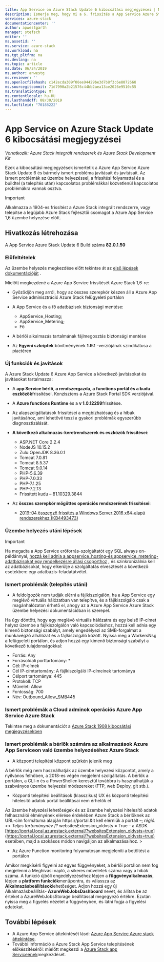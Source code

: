 ```yaml
---
title: App Service on Azure Stack Update 6 kibocsátási megjegyzései | Microsoft Docs
description: Ismerje meg, hogy mi a 6. frissítés a App Service Azure Stack, az ismert problémák és a frissítés letöltésének helye.
services: azure-stack
documentationcenter: ''
author: apwestgarth
manager: stefsch
editor: ''
ms.assetid: ''
ms.service: azure-stack
ms.workload: na
ms.tgt_pltfrm: na
ms.devlang: na
ms.topic: article
ms.date: 06/24/2019
ms.author: anwestg
ms.reviewer: ''
ms.openlocfilehash: c142ecda309f00ee94429be3d7b8f3c6e8072668
ms.sourcegitcommit: 71d7990a2b21576c44bb2aea13ae2026e9510c55
ms.translationtype: MT
ms.contentlocale: hu-HU
ms.lasthandoff: 08/30/2019
ms.locfileid: "70188222"
---
```

# <a name="app-service-on-azure-stack-update-6-release-notes"></a>App Service on Azure Stack Update 6 kibocsátási megjegyzései

*Vonatkozik: Azure Stack integrált rendszerek és Azure Stack Development Kit*

Ezek a kibocsátási megjegyzések ismertetik a Azure App Service Azure Stack Update 6 és bármely ismert probléma javításait és javításait. Az ismert problémák az üzembe helyezéssel, a frissítési folyamattal és a buildtel (a telepítés után) kapcsolatos problémákkal közvetlenül kapcsolatos problémákra vannak osztva.

> [!IMPORTANT]
> Alkalmazza a 1904-es frissítést a Azure Stack integrált rendszerre, vagy telepítse a legújabb Azure Stack fejlesztői csomagot a Azure App Service 1,6 üzembe helyezése előtt.


## <a name="build-reference"></a>Hivatkozás létrehozása

A App Service Azure Stack Update 6 Build száma **82.0.1.50**

### <a name="prerequisites"></a>Előfeltételek

Az üzembe helyezés megkezdése előtt tekintse át az [első lépések dokumentációját](azure-stack-app-service-before-you-get-started.md) .

Mielőtt megkezdené a Azure App Service frissítését Azure Stack 1,6-re:

- Győződjön meg arról, hogy az összes szerepkör készen áll a Azure App Service adminisztráció Azure Stack felügyeleti portálon

- A App Service és a fő adatbázisok biztonsági mentése:
  - AppService_Hosting;
  - AppService_Metering;
  - Fő

- A bérlői alkalmazás tartalmának fájlmegosztás biztonsági mentése

- Az **Egyéni szkriptek** bővítményének **1.9.1** -verziójának szindikátusa a piactéren

### <a name="new-features-and-fixes"></a>Új funkciók és javítások

A Azure Stack Update 6 Azure App Service a következő javításokat és javításokat tartalmazza:

- A **app Service bérlő, a rendszergazda, a functions portál és a kudu eszközök**frissítései. Konzisztens a Azure Stack Portal SDK verziójával.

- A **Azure functions Runtime** és a **v 1.0.12299**frissítése.

- Az alapszolgáltatások frissítései a megbízhatóság és a hibák javításához, ami lehetővé teszi a gyakori problémák egyszerűbb diagnosztizálását.

- **A következő alkalmazás-keretrendszerek és eszközök frissítései**:
  - ASP.NET Core 2.2.4
  - NodeJS 10.15.2
  - Zulu OpenJDK 8.36.0.1
  - Tomcat 7.0.81
  - Tomcat 8.5.37
  - Tomcat 9.0.14
  - PHP-5.6.39
  - PHP-7.0.33
  - PHP-7.1.25
  - PHP-7.2.13
  - Frissített kudu – 81.10329.3844

- Az **összes szerepkör mögöttes operációs rendszerének frissítései**:
  - [2019-04 összegző frissítés a Windows Server 2016 x64-alapú rendszerekhez (KB4493473)](https://support.microsoft.com/help/4493473/windows-10-update-kb4493473)

### <a name="post-deployment-steps"></a>Üzembe helyezés utáni lépések

> [!IMPORTANT]
> Ha megadta a App Service erőforrás-szolgáltatót egy SQL always on-példánnyal, [hozzá kell adnia a appservice_hosting-és appservice_metering-adatbázisokat egy rendelkezésre állási csoporthoz](https://docs.microsoft.com/sql/database-engine/availability-groups/windows/availability-group-add-a-database) , és szinkronizálnia kell az adatbázisokat, hogy elkerülje a szolgáltatás elvesztését a következő esetekben: egy adatbázis-feladatátvétel.

### <a name="known-issues-post-installation"></a>Ismert problémák (telepítés utáni)

- A feldolgozók nem tudják elérni a fájlkiszolgálón, ha a App Service egy meglévő virtuális hálózatban van telepítve, és a fájlkiszolgáló csak a magánhálózaton érhető el, ahogy az a Azure App Service Azure Stack üzembe helyezési dokumentációban is szerepel.

Ha úgy döntött, hogy egy meglévő virtuális hálózatra és egy belső IP-címet helyez üzembe a fájlkiszolgálón való kapcsolódáshoz, hozzá kell adnia egy kimenő biztonsági szabályt, amely engedélyezi az SMB-forgalmat a munkavégző alhálózat és a fájlkiszolgáló között. Nyissa meg a WorkersNsg a felügyeleti portálon, és adjon hozzá egy kimenő biztonsági szabályt a következő tulajdonságokkal:
 * Forrás: Any
 * Forrásoldali porttartomány: *
 * Cél: IP-címek
 * Cél IP-címtartomány: A fájlkiszolgáló IP-címeinek tartománya
 * Célport tartománya: 445
 * Protokoll: TCP
 * Művelet: Allow
 * Fontosság: 700
 * Név: Outbound_Allow_SMB445

### <a name="known-issues-for-cloud-admins-operating-azure-app-service-on-azure-stack"></a>Ismert problémák a Cloud adminok operációs Azure App Service Azure Stack

Tekintse meg a dokumentációt a [Azure Stack 1908 kibocsátási megjegyzésekben](azure-stack-release-notes-1908.md)

### <a name="known-issues-for-tenants-deploying-applications-on-azure-app-service-on-azure-stack"></a>Ismert problémák a bérlők számára az alkalmazások Azure App Serviceon való üzembe helyezéséhez Azure Stack

- A központi telepítési központ szürkén jelenik meg

A bérlők még nem használhatják az üzembe helyezési központot, amely a nyilvános felhőben, a 2018-es végén megjelent szolgáltatás.  A bérlők a portálon, a CLI-n és a PowerShellen keresztül továbbra is használhatják a szabványos üzembe helyezési módszereket (FTP, web Deploy, git stb.).

- Központi telepítési beállítások (klasszikus) UX és központi telepítési hitelesítő adatok portál beállításai nem érhetők el

Az üzembe helyezési lehetőségek és az üzembe helyezési hitelesítő adatok felhasználói élményének elérése érdekében Azure Stack a bérlőknek az URL-cím formátuma alapján https://portal.&lt kell elérniük a portált –; *régió.* &gt;&lt; *Teljes tartománynév* /? websitesExtension_oldvsts = True – a ASDK [https://portal.local.azurestack.external/?websitesExtension_oldvsts=true](https://portal.local.azurestack.external/?websitesExtension_oldvsts=true) esetében, majd a szokásos módon navigáljon az alkalmazásaihoz. &gt;

- Az Azure Function monitoring folyamatosan megjeleníti a betöltést a portálon

Amikor megkísérli figyelni az egyes függvényeket, a bérlői portálon nem fog megjelenni a Meghívási napló, a sikeres műveletek száma vagy a hibák száma.  A funkció újbóli engedélyezéséhez lépjen a **függvényalkalmazás**, lépjen a **platform funkciók**menüpontra, és válassza az **Alkalmazásbeállítások**lehetőséget.  Adjon hozzá egy új Alkalmazásbeállítás- **AzureWebJobsDashboard** nevet, és állítsa be az értéket a AzureWebJobsStorage beállítással megegyező értékre.  Ezután nyissa meg a figyelés nézetet a függvényben, és látni fogja a figyelési adatokat.

## <a name="next-steps"></a>További lépések

- A Azure App Service áttekintését lásd: [Azure App Service Azure stack áttekintése](azure-stack-app-service-overview.md).
- További információ a Azure Stack App Service telepítésének előkészítéséről: mielőtt megkezdi a [Azure Stack app Serviceének](azure-stack-app-service-before-you-get-started.md)megkezdését.
